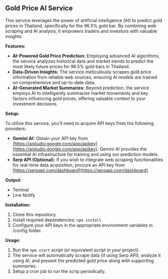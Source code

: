 ## Gold Price AI Service

This service leverages the power of artificial intelligence (AI) to predict gold prices in Thailand, specifically for the 96.5% gold bar. By combining web scraping and AI analysis, it empowers traders and investors with valuable insights.

**Features:**

* **AI-Powered Gold Price Prediction:** Employing advanced AI algorithms, the service analyzes historical data and market trends to predict the most likely future prices for 96.5% gold bars in Thailand.
* **Data-Driven Insights:** The service meticulously scrapes gold price information from reliable web sources, ensuring AI models are trained on comprehensive and up-to-date data.
* **AI-Generated Market Summaries:** Beyond prediction, the service employs AI to intelligently summarize market movements and key factors influencing gold prices, offering valuable context to your investment decisions.

**Setup:**

To utilize this service, you'll need to acquire API keys from the following providers:

* **Gemini AI:** Obtain your API key from [https://aistudio.google.com/app/apikey](https://aistudio.google.com/app/apikey). Gemini AI provides the essential AI infrastructure for training and using our prediction models.
* **Serp API (Optional):** If you wish to integrate web scraping functionalities for real-time data acquisition, procure an API key from [https://serpapi.com/dashboard](https://serpapi.com/dashboard).

**Output:**
 - Teminal
 - Line Notify

**Installation:**

1. Clone this repository.
2. Install required dependencies: `npm install`
3. Configure your API keys in the appropriate environment variables in /config folder.

**Usage:**

1. Run the `npm start` script (or equivalent script in your project).
2. The service will automatically scrape data (if using Serp API), analyze it using AI, and present the predicted gold price along with supporting summaries.
3. Setup a cron job to run the scrip periodically.

